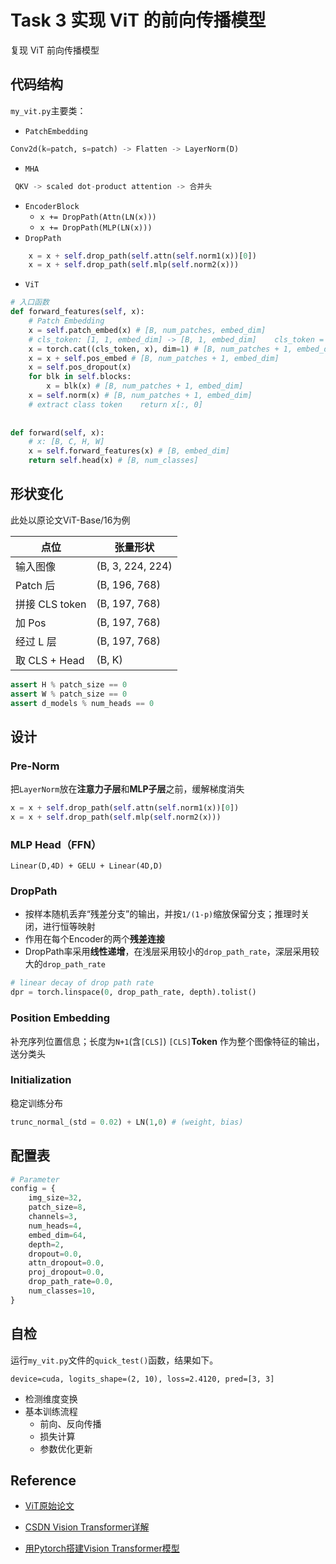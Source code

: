 # Task 3 实现 ViT 的前向传播模型
复现 ViT 前向传播模型
## 代码结构
`my_vit.py`主要类：
- `PatchEmbedding`
```python
Conv2d(k=patch, s=patch) -> Flatten -> LayerNorm(D)
```
- `MHA`
```python
 QKV -> scaled dot-product attention -> 合并头
```
- `EncoderBlock`
	- `x += DropPath(Attn(LN(x)))`
	- `x += DropPath(MLP(LN(x)))`
- `DropPath`
```python
	x = x + self.drop_path(self.attn(self.norm1(x))[0])  
	x = x + self.drop_path(self.mlp(self.norm2(x)))
```
- `ViT`
```python
# 入口函数
def forward_features(self, x):  
    # Patch Embedding  
    x = self.patch_embed(x) # [B, num_patches, embed_dim]  
    # cls_token: [1, 1, embed_dim] -> [B, 1, embed_dim]    cls_token = self.cls_token.expand(x.shape[0], -1, -1)  
    x = torch.cat((cls_token, x), dim=1) # [B, num_patches + 1, embed_dim]  
    x = x + self.pos_embed # [B, num_patches + 1, embed_dim]  
    x = self.pos_dropout(x)  
    for blk in self.blocks:  
        x = blk(x) # [B, num_patches + 1, embed_dim]  
    x = self.norm(x) # [B, num_patches + 1, embed_dim]  
    # extract class token    return x[:, 0]  
  
  
def forward(self, x):  
    # x: [B, C, H, W]  
    x = self.forward_features(x) # [B, embed_dim]  
    return self.head(x) # [B, num_classes]
```
## 形状变化
此处以原论文ViT-Base/16为例

| 点位           | 张量形状             |
| ------------ | ---------------- |
| 输入图像         | (B, 3, 224, 224) |
| Patch 后      | (B, 196, 768)    |
| 拼接 CLS token | (B, 197, 768)    |
| 加 Pos        | (B, 197, 768)    |
| 经过 L 层       | (B, 197, 768)    |
| 取 CLS + Head | (B, K)           |
```python
assert H % patch_size == 0
assert W % patch_size == 0
assert d_models % num_heads == 0
```
## 设计
### Pre-Norm
把`LayerNorm`放在**注意力子层**和**MLP子层**之前，缓解梯度消失
```python
x = x + self.drop_path(self.attn(self.norm1(x))[0])
x = x + self.drop_path(self.mlp(self.norm2(x)))
```
### MLP Head（FFN）
`Linear(D,4D) + GELU + Linear(4D,D)`
### DropPath
- 按样本随机丢弃“残差分支”的输出，并按`1/(1-p)`缩放保留分支；推理时关闭，进行恒等映射
- 作用在每个Encoder的两个**残差连接**
- DropPath率采用**线性递增**，在浅层采用较小的`drop_path_rate`，深层采用较大的`drop_path_rate`
```python
# linear decay of drop path rate  
dpr = torch.linspace(0, drop_path_rate, depth).tolist()
```
### Position Embedding
补充序列位置信息；长度为`N+1`(含`[CLS]`)
`[CLS]`**Token** 作为整个图像特征的输出，送分类头
### Initialization
稳定训练分布
```python
trunc_normal_(std = 0.02) + LN(1,0) # (weight, bias)
```
## 配置表

```python
# Parameter
config = {  
    img_size=32,  
    patch_size=8,  
    channels=3,  
    num_heads=4,  
    embed_dim=64,  
    depth=2,  
    dropout=0.0,  
    attn_dropout=0.0,  
    proj_dropout=0.0,  
    drop_path_rate=0.0,  
    num_classes=10,  
}
```
## 自检

运行`my_vit.py`文件的`quick_test()`函数，结果如下。

`device=cuda, logits_shape=(2, 10), loss=2.4120, pred=[3, 3]`

- 检测维度变换
- 基本训练流程
	- 前向、反向传播
	- 损失计算
	- 参数优化更新

## Reference

-  [ViT原始论文](https://arxiv.org/pdf/2010.11929/1000)
   
- [CSDN Vision Transformer详解](https://blog.csdn.net/qq_37541097/article/details/118242600)
  
- [用Pytorch搭建Vision Transformer模型](https://www.bilibili.com/video/BV1AL411W7dT/?spm_id_from=333.337.search-card.all.click&vd_source=47dbec3f3db6a86044a31f482a95d4f0)